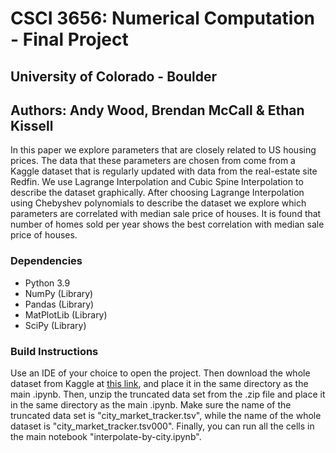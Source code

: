 # CSCI 3656: Numerical Computation - Final Project
## University of Colorado - Boulder
## Authors: Andy Wood, Brendan McCall & Ethan Kissell

In this paper we explore parameters that are closely related to US housing prices. The data that these parameters are chosen from come from a Kaggle dataset that is regularly updated with data from the real-estate site Redfin. We use Lagrange Interpolation and Cubic Spine Interpolation to describe the dataset graphically. After choosing Lagrange Interpolation using Chebyshev polynomials to describe the dataset we explore which parameters are correlated with median sale price of houses. It is found that number of homes sold per year shows the best correlation with median sale price of houses.

### Dependencies

- Python 3.9
- NumPy (Library)
- Pandas (Library)
- MatPlotLib (Library)
- SciPy (Library)

### Build Instructions

Use an IDE of your choice to open the project. Then download
the whole dataset from Kaggle at [this link](https://www.kaggle.com/datasets/vincentvaseghi/us-cities-housing-market-data/data),
and place it in the same directory as the main .ipynb.
Then, unzip the truncated data set from the .zip file and place
it in the same directory as the main .ipynb. Make sure the name of
the truncated data set is "city_market_tracker.tsv", while the name
of the whole dataset is "city_market_tracker.tsv000". Finally, you
can run all the cells in the main notebook "interpolate-by-city.ipynb".